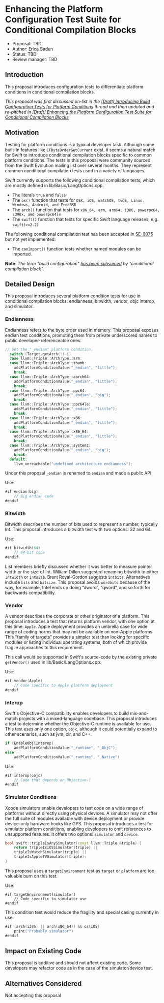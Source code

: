 # Enhancing the Platform Configuration Test Suite for Conditional Compilation Blocks

* Proposal: TBD
* Author: [Erica Sadun](http://github.com/erica)
* Status: TBD
* Review manager: TBD

## Introduction

This proposal introduces configuration tests to differentiate platform conditions in conditional compilation blocks.

*This proposal was first discussed on-list in the [\[Draft\] Introducing Build Configuration Tests	for Platform Conditions](http://thread.gmane.org/gmane.comp.lang.swift.evolution/12140/focus=12267) thread and then updated and re-pitched in [\[Draft\] Enhancing the Platform Configuration Test	Suite for Conditional Compilation Blocks](http://thread.gmane.org/gmane.comp.lang.swift.evolution/20849).*


## Motivation

Testing for platform conditions is a typical developer task. Although some built-in features like `CFByteOrderGetCurrent` exist, it seems a natural match for Swift to introduce conditional compilation blocks specific to common platform conditions. The tests in this proposal were community sourced from the Swift Evolution mailing list over several months. They represent common conditional compilation tests used in a variety of languages.

Swift currently supports the following conditional compilation tests, which are mostly defined in lib/Basic/LangOptions.cpp.

* The literals `true` and `false`
* The `os()` function that tests for `OSX, iOS, watchOS, tvOS, Linux, Windows, Android, and FreeBSD`
* The `arch()` function that tests for `x86_64, arm, arm64, i386, powerpc64, s390x, and powerpc64le`
* The `swift()` function that tests for specific Swift language releases, e.g. `swift(>=2.2)`

The following conditional compilation test has been accepted in [SE-0075](https://github.com/apple/swift-evolution/blob/master/proposals/0075-import-test.md) but not yet implemented:

* The `canImport()` function tests whether named modules can be imported.

**Note**: *The term "build configuration" [has been subsumed](https://github.com/apple/swift/commit/6272941c5cba9581a5ee93d92a6ee66e28c1bf13) by "conditional compilation block".*

## Detailed Design

This proposal introduces several platform condition tests for use in conditional compilation blocks: endianness, bitwidth, vendor, objc interop, and simulator.

### Endianness

Endianness refers to the byte order used in memory. This proposal exposes endian test conditions, promoting them from private underscored names to public developer-referenceable ones.

```swift
// Set the "_endian" platform condition.
  switch (Target.getArch()) {
  case llvm::Triple::ArchType::arm:
  case llvm::Triple::ArchType::thumb:
    addPlatformConditionValue("_endian", "little");
    break;
  case llvm::Triple::ArchType::aarch64:
    addPlatformConditionValue("_endian", "little");
    break;
  case llvm::Triple::ArchType::ppc64:
    addPlatformConditionValue("_endian", "big");
    break;
  case llvm::Triple::ArchType::ppc64le:
    addPlatformConditionValue("_endian", "little");
    break;
  case llvm::Triple::ArchType::x86:
    addPlatformConditionValue("_endian", "little");
    break;
  case llvm::Triple::ArchType::x86_64:
    addPlatformConditionValue("_endian", "little");
    break;
  case llvm::Triple::ArchType::systemz:
    addPlatformConditionValue("_endian", "big");
    break;
  default:
    llvm_unreachable("undefined architecture endianness");
```

Under this proposal `_endian` is renamed to `endian` and made a public API.

Use:

```swift
#if endian(big) 
    // Big endian code
#endif
```

### Bitwidth

Bitwidth describes the number of bits used to represent a number, typically Int. This proposal introduces a bitwidth test with two options: 32 and 64. 

Use:

```swift
#if bitwidth(64) 
    // 64-bit code
#endif
```

List members briefly discussed whether it was better to measure pointer width or the size of Int. William Dillon suggested renaming bitwidth to either `intwidth` or `intsize`. Brent Royal-Gordon suggests `intbits`. Alternatives include `bits` and `bitsize`. This proposal avoids `wordbits` because of the way, for example, Intel ends up doing “dword”, “qword”, and so forth for backwards compatibility.

### Vendor

A vendor describes the corporate or other originator of a platform. This proposal introduces a test that returns platform vendor, with one option at this time: `Apple`. Apple deployment provides an umbrella case for wide range of coding norms that may not be available on non-Apple platforms. This "family of targets" provides a simpler test than looking for specific modules or listing individual operating systems, both of which provide fragile approaches to this requirement.

This call would be supported in Swift's source-code by the existing private `getVendor()` used in lib/Basic/LangOptions.cpp.

Use:

```swift
#if vendor(Apple) 
    // Code specific to Apple platform deployment
#endif
```

### Interop

Swift's Objective-C compatibility enables developers to build mix-and-match projects with a mixed-language codebase. This proposal introduces a test to determine whether the Objective-C runtime is available for use. This test uses only one option, `objc`, although it could potentially expand to other scenarios, such as jvm, clr, and C++. 

```c++
if (EnableObjCInterop)
    addPlatformConditionValue("_runtime", "_ObjC");
else
    addPlatformConditionValue("_runtime", "_Native")
```

Use:

```swift
#if interop(objc) 
    // Code that depends on Objective-C
#endif
```


### Simulator Conditions

Xcode simulators enable developers to test code on a wide range of platforms without directly using physical devices. A simulator may not offer the full suite of modules available with device deployment or provide device-only hardware hooks like GPS. This proposal introduces a test for simulator platform conditions, enabling developers to omit references to unsupported features. It offers two options: `simulator` and `device`.

```c++
bool swift::tripleIsAnySimulator(const llvm::Triple &triple) {
    return tripleIsiOSSimulator(triple) ||
    tripleIsWatchSimulator(triple) ||
    tripleIsAppleTVSimulator(triple);
}
```

This proposal uses a `targetEnvironment` test as `target` or `platform` are too valuable burn on this test.

Use:

```
#if targetEnvironment(simulator)
    // Code specific to simulator use
#endif
```

This condition test would reduce the fragility and special casing currently in use: 

```swift
#if (arch(i386) || arch(x86_64)) && os(iOS) 
    print("Probably simulator")
#endif
```

## Impact on Existing Code

This proposal is additive and should not affect existing code. Some developers may refactor code as in the case of the simulator/device test.

## Alternatives Considered

Not accepting this proposal